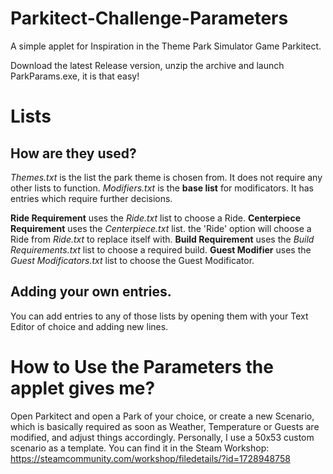 # Parkitect-Challenge-Parameters
A simple applet for Inspiration in the Theme Park Simulator Game Parkitect.

Download the latest Release version, unzip the archive and launch ParkParams.exe, it is that easy!


# Lists
## How are they used?
*Themes.txt* is the list the park theme is chosen from. It does not require any other lists to function.
*Modifiers.txt* is the **base list** for modificators. It has entries which require further decisions.

**Ride Requirement** uses the *Ride.txt* list to choose a Ride.
**Centerpiece Requirement** uses the *Centerpiece.txt* list. the 'Ride' option will choose a Ride from *Ride.txt* to replace itself with.
**Build Requirement** uses the *Build Requirements.txt* list to choose a required build.
**Guest Modifier** uses the *Guest Modificators.txt* list to choose the Guest Modificator.

## Adding your own entries.
You can add entries to any of those lists by opening them with your Text Editor of choice and adding new lines.


# How to Use the Parameters the applet gives me?
Open Parkitect and open a Park of your choice, or create a new Scenario, which is basically required as soon as Weather, Temperature or Guests are modified, and adjust things accordingly. Personally, I use a 50x53 custom scenario as a template. You can find it in the Steam Workshop: https://steamcommunity.com/workshop/filedetails/?id=1728948758
